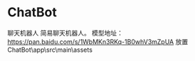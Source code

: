 # ChatBot
聊天机器人
简易聊天机器人。
模型地址：
https://pan.baidu.com/s/1WbMKn3RKq-1B0whV3mZpUA
放置ChatBot\app\src\main\assets
